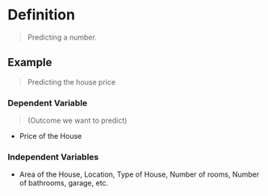 # Definition

> Predicting a number.

## Example

> Predicting the house price

### Dependent Variable

>(Outcome we want to predict)

* Price of the House

### Independent Variables

* Area of the House, Location, Type of House, Number of rooms, Number of bathrooms, garage, etc.

